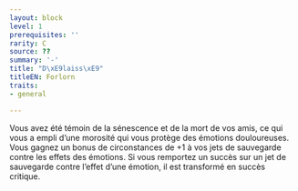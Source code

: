 ```yaml
---
layout: block
level: 1
prerequisites: ''
rarity: C
source: ??
summary: '-'
title: "D\xE9laiss\xE9"
titleEN: Forlorn
traits:
- general

---
```


<p>Vous avez été témoin de la sénescence et de la mort de vos amis, ce qui vous a empli d’une morosité qui vous protège des émotions douloureuses. Vous gagnez un bonus de circonstances de +1 à vos jets de sauvegarde contre les effets des émotions. Si vous remportez un succès sur un jet de sauvegarde contre l’effet d’une émotion, il est transformé en succès critique.</p>